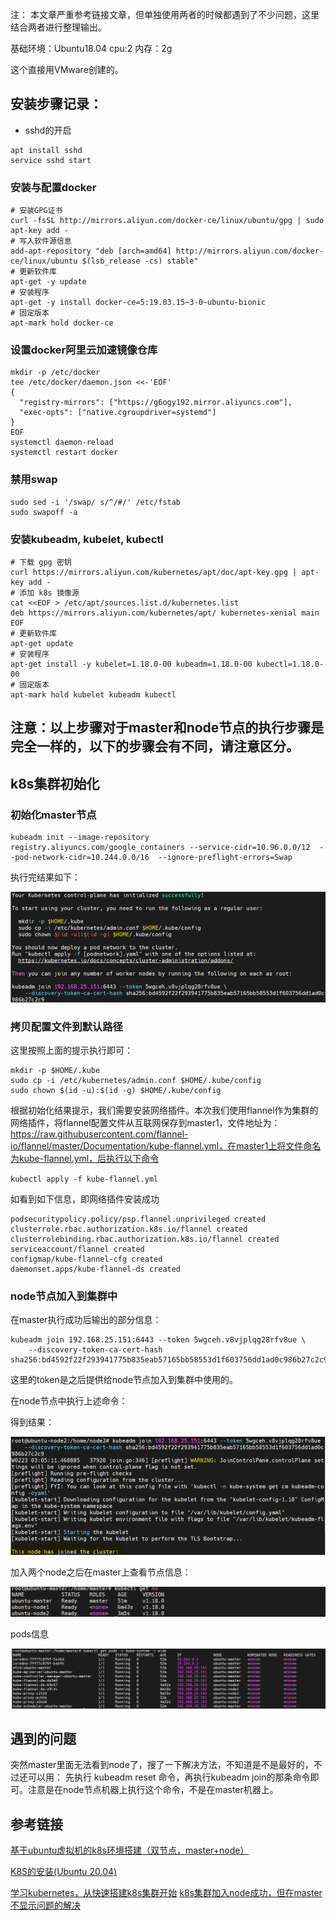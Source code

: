 ﻿注： 本文章严重参考链接文章，但单独使用两者的时候都遇到了不少问题，这里结合两者进行整理输出。

基础环境：Ubuntu18.04 cpu:2 内存：2g

这个直接用VMware创建的。

## 安装步骤记录：

* sshd的开启

```shell
apt install sshd
service sshd start
```

### 安装与配置docker

```shell
# 安装GPG证书
curl -fsSL http://mirrors.aliyun.com/docker-ce/linux/ubuntu/gpg | sudo apt-key add -
# 写入软件源信息
add-apt-repository "deb [arch=amd64] http://mirrors.aliyun.com/docker-ce/linux/ubuntu $(lsb_release -cs) stable"
# 更新软件库
apt-get -y update
# 安装程序
apt-get -y install docker-ce=5:19.03.15~3-0~ubuntu-bionic
# 固定版本
apt-mark hold docker-ce

```

### 设置docker阿里云加速镜像仓库

```shell
mkdir -p /etc/docker
tee /etc/docker/daemon.json <<-'EOF'
{
  "registry-mirrors": ["https://g6ogy192.mirror.aliyuncs.com"],
  "exec-opts": ["native.cgroupdriver=systemd"] 
}
EOF
systemctl daemon-reload
systemctl restart docker

```

### 禁用swap

```sudo
sudo sed -i '/swap/ s/^/#/' /etc/fstab 
sudo swapoff -a
```

### 安装kubeadm, kubelet, kubectl

```shell
# 下载 gpg 密钥
curl https://mirrors.aliyun.com/kubernetes/apt/doc/apt-key.gpg | apt-key add -
# 添加 k8s 镜像源
cat <<EOF > /etc/apt/sources.list.d/kubernetes.list
deb https://mirrors.aliyun.com/kubernetes/apt/ kubernetes-xenial main
EOF
# 更新软件库
apt-get update
# 安装程序
apt-get install -y kubelet=1.18.0-00 kubeadm=1.18.0-00 kubectl=1.18.0-00
# 固定版本
apt-mark hold kubelet kubeadm kubectl

```


## **注意：以上步骤对于master和node节点的执行步骤是完全一样的，以下的步骤会有不同，请注意区分。**


## k8s集群初始化

### 初始化master节点

```sudo
kubeadm init --image-repository registry.aliyuncs.com/google_containers --service-cidr=10.96.0.0/12  --pod-network-cidr=10.244.0.0/16  --ignore-preflight-errors=Swap
```

执行完结果如下：

![image.png](assets/image-20220223104649-zp150m7.png)


### 拷贝配置文件到默认路径

这里按照上面的提示执行即可：

```sudo
mkdir -p $HOME/.kube
sudo cp -i /etc/kubernetes/admin.conf $HOME/.kube/config
sudo chown $(id -u):$(id -g) $HOME/.kube/config
```

根据初始化结果提示，我们需要安装网络插件。本次我们使用flannel作为集群的网络插件，将flannel配置文件从互联网保存到master1，文件地址为：https://raw.githubusercontent.com/flannel-io/flannel/master/Documentation/kube-flannel.yml，在master1上将文件命名为kube-flannel.yml，后执行以下命令

`kubectl apply -f kube-flannel.yml`  
  
如看到如下信息，即网络插件安装成功

```sudo
podsecuritypolicy.policy/psp.flannel.unprivileged created
clusterrole.rbac.authorization.k8s.io/flannel created
clusterrolebinding.rbac.authorization.k8s.io/flannel created
serviceaccount/flannel created
configmap/kube-flannel-cfg created
daemonset.apps/kube-flannel-ds created
```

### node节点加入到集群中

在master执行成功后输出的部分信息：

```sudo
kubeadm join 192.168.25.151:6443 --token 5wgceh.v8vjplqg28rfv8ue \
    --discovery-token-ca-cert-hash sha256:bd4592f22f293941775b835eab57165bb58553d1f603756dd1ad0c986b27c2c9
```

这里的token是之后提供给node节点加入到集群中使用的。

在node节点中执行上述命令：

得到结果：

![image.png](assets/image-20220223110736-bcjuwau.png)

加入两个node之后在master上查看节点信息：

![image.png](assets/image-20220223113642-fn3ucrg.png)

pods信息

![image.png](assets/image-20220223113832-ukkz9gd.png)


## 遇到的问题
突然master里面无法看到node了，搜了一下解决方法，不知道是不是最好的，不过还可以用：
先执行 kubeadm reset 命令，再执行kubeadm join的那条命令即可。注意是在node节点机器上执行这个命令，不是在master机器上。

## 参考链接

[基于ubuntu虚拟机的k8s环境搭建（双节点，master+node）](https://segmentfault.com/a/1190000021561713)

[K8S的安装(Ubuntu 20.04)](https://www.jianshu.com/p/520d6414a4ab)

[学习kubernetes，从快速搭建k8s集群开始](https://blog.csdn.net/qq_34330286/article/details/118004838?spm=1001.2014.3001.5502)
[k8s集群加入node成功，但在master不显示问题的解决](https://blog.csdn.net/u010420283/article/details/103661281)